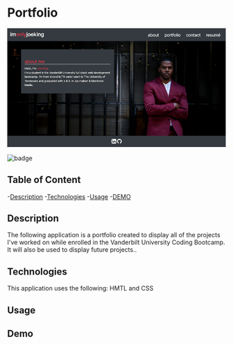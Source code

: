 # Portfolio
![portfolio](/Assets/Images/homepage.png)

![badge](https://img.shields.io/badge/License-None-blue.svg)

  ## Table of Content
  -[Description](#description)
  -[Technologies](#technologies)
  -[Usage](#usage)
  -[DEMO](#demo)

## Description
The following application is a portfolio created to display all of the projects I've worked on while enrolled in the Vanderbilt University Coding Bootcamp. It will also be used to display future projects..

## Technologies
This application uses the following: HMTL and CSS

## Usage

## Demo
